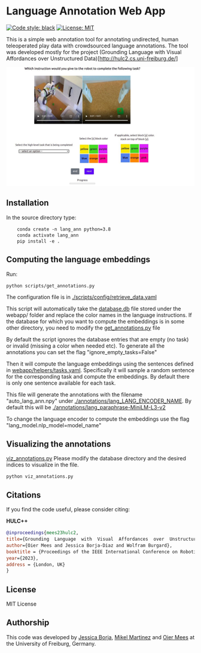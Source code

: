# Language Annotation Web App
[![Code style: black](https://img.shields.io/badge/code%20style-black-000000.svg)](https://github.com/psf/black)
[![License: MIT](https://img.shields.io/badge/License-MIT-yellow.svg)](https://opensource.org/licenses/MIT)

This is a simple web annotation tool for annotating undirected, human teleoperated play data with crowdsourced language annotations. The tool was developed mostly for the project (Grounding Language with Visual Affordances over Unstructured Data)[http://hulc2.cs.uni-freiburg.de/]

![](media/LangAnnotation.jpg)

## Installation
In the source directory type:

```
    conda create -n lang_ann python=3.8
    conda activate lang_ann
    pip install -e .
```

## Computing the language embeddings

Run:
```
python scripts/get_annotations.py
```

The configuration file is in [./scripts/config/retrieve_data.yaml](./scripts/config/retrieve_data.yaml)

This script will automatically take the [database.db](./webapp/database.db) file stored under the webapp/ folder and replace the color names in the language instructions. If the database for which you want to compute the embeddings is in some other directory, you need to modify the [get_annotations.py](./scripts/get_annotations.py) file

By default the script ignores the database entries that are empty (no task) or invalid (missing a color when needed etc). To generate all the annotations you can set the flag "ignore_empty_tasks=False"


Then it will compute the language embeddings using the sentences defined in [webapp/helpers/tasks.yaml](./webapp/helpers/tasks.yaml). Specifically it will sample a random sentence for the corresponding task and compute the embeddings. By default there is only one sentence available for each task.

This file will generate the annotations with the filename "auto_lang_ann.npy" under [./annotations/lang_LANG_ENCODER_NAME](./annotations/). By default this will be  [./annotations/lang_paraphrase-MiniLM-L3-v2](./annotations/lang_paraphrase-MiniLM-L3-v2)

To change the language encoder to compute the embeddings use the flag "lang_model.nlp_model=model_name"

## Visualizing the annotations 
[viz_annotations.py](./scripts/viz_annotations.py)
Please modify the database directory and the desired indices to visualize in the file.
```
python viz_annotations.py
```

## Citations

If you find the code useful, please consider citing:

**HULC++**
```bibtex
@inproceedings{mees23hulc2,
title={Grounding  Language  with  Visual  Affordances  over  Unstructured  Data},
author={Oier Mees and Jessica Borja-Diaz and Wolfram Burgard},
booktitle = {Proceedings of the IEEE International Conference on Robotics and Automation (ICRA)},
year={2023},
address = {London, UK}
}
```

## License

MIT License

## Authorship
This code was developed by [Jessica Borja](https://github.com/JessicaBorja), [Mikel Martinez](https://github.com/mikelmrtinez) and [Oier Mees](https://www.oiermees.com) at the University of Freiburg, Germany.
